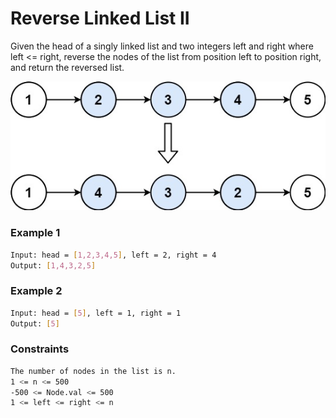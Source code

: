 # Reverse Linked List II

Given the head of a singly linked list and two integers left and right where left <= right, reverse the nodes of the list from position left to position right, and return the reversed list.

[![linkedlist](linkedlist.jpg)]()
### Example 1
```sh
Input: head = [1,2,3,4,5], left = 2, right = 4
Output: [1,4,3,2,5]
```

### Example 2
```sh
Input: head = [5], left = 1, right = 1
Output: [5]
```

### Constraints
```sh
The number of nodes in the list is n.
1 <= n <= 500
-500 <= Node.val <= 500
1 <= left <= right <= n
```
